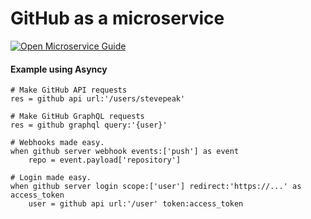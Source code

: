 # GitHub as a microservice

[![Open Microservice Guide](https://img.shields.io/badge/OMG-enabled-brightgreen.svg?style=for-the-badge)](https://microservice.guide)


#### Example using Asyncy
```storyscript
# Make GitHub API requests
res = github api url:'/users/stevepeak'

# Make GitHub GraphQL requests
res = github graphql query:'{user}'

# Webhooks made easy.
when github server webhook events:['push'] as event
    repo = event.payload['repository']

# Login made easy.
when github server login scope:['user'] redirect:'https://...' as access_token
    user = github api url:'/user' token:access_token
```
